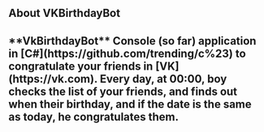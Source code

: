 <h2>About VKBirthdayBot<h2>
**VkBirthdayBot** Console (so far) application in [C#](https://github.com/trending/c%23) to congratulate your friends in [VK](https://vk.com). Every day, at 00:00, boy checks the list of your friends, and finds out when their birthday, and if the date is the same as today, he congratulates them.